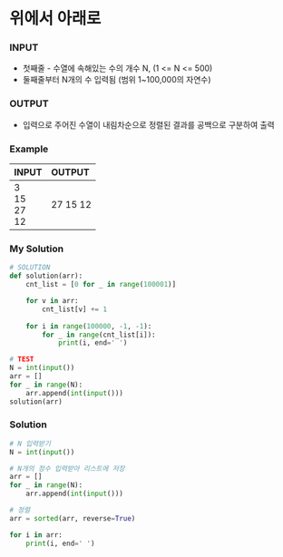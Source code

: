 # 위에서 아래로

### INPUT
- 첫째줄 - 수열에 속해있는 수의 개수 N, (1 <= N <= 500)
- 둘째줄부터 N개의 수 입력됨 (범위 1~100,000의 자연수)

### OUTPUT
- 입력으로 주어진 수열이 내림차순으로 정렬된 결과를 공백으로 구분하여 출력

### Example
INPUT | OUTPUT
:-- | :--
3<br>15<br>27<br>12 | 27 15 12

### My Solution
```python
# SOLUTION
def solution(arr):
    cnt_list = [0 for _ in range(100001)]

    for v in arr:
        cnt_list[v] += 1
    
    for i in range(100000, -1, -1):
        for _ in range(cnt_list[i]):
            print(i, end=' ')

# TEST
N = int(input())
arr = []
for _ in range(N):
    arr.append(int(input()))
solution(arr)
```

### Solution
```python
# N 입력받기
N = int(input())

# N개의 정수 입력받아 리스트에 저장
arr = []
for _ in range(N):
    arr.append(int(input()))

# 정렬
arr = sorted(arr, reverse=True)

for i in arr:
    print(i, end=' ')
```